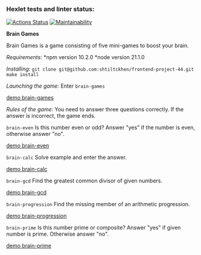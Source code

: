 ### Hexlet tests and linter status:
[![Actions Status](https://github.com/shtiltckhen/frontend-project-44/actions/workflows/hexlet-check.yml/badge.svg)](https://github.com/shtiltckhen/frontend-project-44/actions)
[![Maintainability](https://api.codeclimate.com/v1/badges/b48bfe65a8be7d3a1f8e/maintainability)](https://codeclimate.com/github/shtiltckhen/frontend-project-44/maintainability)

**Brain Games**

Brain Games is a game consisting of five mini-games to boost your brain.

*Requirements:* *npm version 10.2.0
                *node version 21.1.0

*Installing:* `git clone git@github.com:shtiltckhen/frontend-project-44.git`
            `make install`

*Launching the game:* Enter `brain-games`

[demo brain-games](https://asciinema.org/a/BxhmCJSdXVeNHAC6ifK42GJLn)

*Rules of the game:* You need to answer three questions correctly. If the answer is incorrect, the game ends.

`brain-even` Is this number even or odd? Answer "yes" if the number is even, otherwise answer "no".

[demo brain-even](https://asciinema.org/a/reJyjexi3e0bMPg4qUYvbadPN)

`brain-calc` Solve example and enter the answer.

[demo brain-calc](https://asciinema.org/a/VIzqUZ19txMclxebXCuWwKCAt)

`brain-gcd` Find the greatest common divisor of given numbers.

[demo brain-gcd](https://asciinema.org/a/fA2juH4cn1JHDEdTNxh0Naukd)

`brain-progression` Find the missing member of an arithmetic progression.

[demo brain-progression](https://asciinema.org/a/7ZdtTplSqaJrogu5hPXWvmQcR)

`brain-prime` Is this number prime or composite? Answer "yes" if given number is prime. Otherwise answer "no".

[demo brain-prime](https://asciinema.org/a/gJhSuGBItZ3pkYzmH1191lrmC)